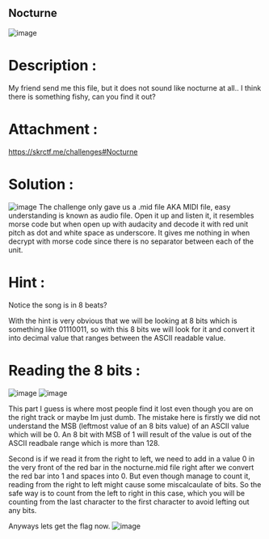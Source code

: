## Nocturne
![image](https://github.com/user-attachments/assets/8f99db1f-902c-470b-9896-1026ccf8c033)

# Description :
My friend send me this file, but it does not sound like nocturne at all..
I think there is something fishy, can you find it out?

# Attachment :
https://skrctf.me/challenges#Nocturne

# Solution :
![image](https://github.com/user-attachments/assets/917f976f-b1df-446c-abbe-3119fcc4848c)
The challenge only gave us a .mid file AKA MIDI file, easy understanding is known as audio file. Open it up and listen it, it resembles morse code but when open up with audacity and decode it with red unit pitch as dot and white space as underscore. It gives me nothing in when decrypt with morse code since there is no separator between each of the unit.

# Hint :
Notice the song is in 8 beats?

With the hint is very obvious that we will be looking at 8 bits which is something like 01110011, so with this 8 bits we will look for it and convert it into decimal value that ranges between the ASCII readable value.

# Reading the 8 bits :
![image](https://github.com/user-attachments/assets/929e1f69-ffe6-483d-b6c7-210d82c2c3b4)
![image](https://github.com/user-attachments/assets/b2edf650-0c4d-4881-b0a8-e487feb063d8)

This part I guess is where most people find it lost even though you are on the right track or maybe Im just dumb. The mistake here is firstly we did not understand the MSB (leftmost value of an 8 bits value) of an ASCII value which will be 0. An 8 bit with MSB of 1 will result of the value is out of the ASCII readbale range which is more than 128. 

Second is if we read it from the right to left, we need to add in a value 0 in the very front of the red bar in the nocturne.mid file right after we convert the red bar into 1 and spaces into 0. But even though manage to count it, reading from the right to left might cause some miscalcaulate of bits. So the safe way is to count from the left to right in this case, which you will be counting from the last character to the first character to avoid lefting out any bits.

Anyways lets get the flag now.
![image](https://github.com/user-attachments/assets/86852224-5118-4ff1-8524-8748ab776d8f)


